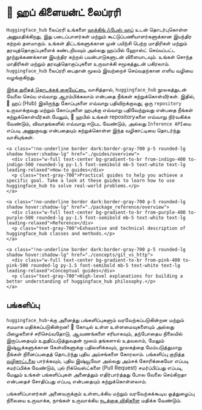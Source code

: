 <!--⚠️ Note that this file is in Markdown but contain specific syntax for our doc-builder (similar to MDX) that may not be
rendered properly in your Markdown viewer.
-->

# 🤗 ஹப் கிளையன்ட் லைப்ரரி

`Huggingface_hub` லைப்ரரி உங்களை [ஹக்கிங் ஃபேஸ் ஹப்](https://hf.co)  உடன் தொடர்புகொள்ள அனுமதிக்கிறது, இது படைப்பாளர்கள் மற்றும் கூட்டுப்பணியாளர்களுக்கான இயந்திர கற்றல் தளமாகும். உங்கள் திட்டங்களுக்கான முன் பயிற்சி பெற்ற மாதிரிகள் மற்றும் தரவுத்தொகுப்புகளைக் கண்டறியவும் அல்லது ஹப்பில் ஹோஸ்ட் செய்யப்பட்ட நூற்றுக்கணக்கான இயந்திர கற்றல் பயன்பாடுகளுடன் விளையாடவும். உங்கள் சொந்த மாதிரிகள் மற்றும் தரவுத்தொகுப்புகளை உருவாக்கி சமூகத்துடன் பகிரலாம். `huggingface_hub` லைப்ரரி பைதான் மூலம் இவற்றைச் செய்வதற்கான எளிய வழியை வழங்குகிறது.


[இந்த துரிதத் தொடக்கக் கையேட்டை](quick-start) வாசித்தால், `huggingface_hub` நூலகத்துடன் வேலை செய்ய எவ்வாறு ஆரம்பிக்கலாம் என்பதை நீங்கள் கற்றுக்கொள்வீர்கள். இதில், 🤗 ஹப் (Hub) இலிருந்து கோப்புகளை எவ்வாறு பதிவிறக்குவது, ஒரு `repository` உருவாக்குவது மற்றும் கோப்புகளை ஹபுக்கு எவ்வாறு பதிவேற்றுவது என்பதை நீங்கள் கற்றுக்கொள்வீர்கள்.மேலும், 🤗 ஹபில் உங்கள் repositoryகளை எவ்வாறு நிர்வகிக்க வேண்டும், விவாதங்களில் எவ்வாறு ஈடுபட வேண்டும், அல்லது `Inference API`யை எப்படி அணுகுவது என்பதையும் கற்றுக்கொள்ள இந்த வழிகாட்டியை தொடர்ந்து வாசியுங்கள்.


<div class="mt-10">
  <div class="w-full flex flex-col space-y-4 md:space-y-0 md:grid md:grid-cols-2 md:gap-y-4 md:gap-x-5">

    <a class="!no-underline border dark:border-gray-700 p-5 rounded-lg shadow hover:shadow-lg" href="./guides/overview">
      <div class="w-full text-center bg-gradient-to-br from-indigo-400 to-indigo-500 rounded-lg py-1.5 font-semibold mb-5 text-white text-lg leading-relaxed">How-to guides</div>
      <p class="text-gray-700">Practical guides to help you achieve a specific goal. Take a look at these guides to learn how to use huggingface_hub to solve real-world problems.</p>
    </a>

    <a class="!no-underline border dark:border-gray-700 p-5 rounded-lg shadow hover:shadow-lg" href="./package_reference/overview">
      <div class="w-full text-center bg-gradient-to-br from-purple-400 to-purple-500 rounded-lg py-1.5 font-semibold mb-5 text-white text-lg leading-relaxed">Reference</div>
      <p class="text-gray-700">Exhaustive and technical description of huggingface_hub classes and methods.</p>
    </a>

    <a class="!no-underline border dark:border-gray-700 p-5 rounded-lg shadow hover:shadow-lg" href="./concepts/git_vs_http">
      <div class="w-full text-center bg-gradient-to-br from-pink-400 to-pink-500 rounded-lg py-1.5 font-semibold mb-5 text-white text-lg leading-relaxed">Conceptual guides</div>
      <p class="text-gray-700">High-level explanations for building a better understanding of huggingface_hub philosophy.</p>
    </a>

  </div>
</div>

## பங்களிப்பு

`huggingface_hub`-க்கு அனைத்து பங்களிப்புகளும் வரவேற்கப்படுகின்றன மற்றும் சமமாக மதிக்கப்படுகின்றன! 🤗 கோடில் உள்ள உள்ளமைவுகளையும் அல்லது பிழைகளைச் சரிசெய்வதோடு, ஆவணங்களை சரியாகவும், தற்போதைய நிலையில் இருப்பதையும் உறுதிப்படுத்துவதன் மூலம் தங்களால் உதவலாம், மேலும் இஷ்யூக்களுக்கான கேள்விகளுக்கு பதிலளிக்கவும், நூலகத்தை மேம்படுத்துமாறு நீங்கள் நினைப்பதைத் தொடர்ந்து புதிய அம்சங்களை கோரலாம். பங்களிப்பு குறித்த [வழிகாட்டலை](https://github.com/huggingface/huggingface_hub/blob/main/CONTRIBUTING.md) பார்க்கவும், புதிய இஷ்யூவோ அல்லது அம்சக் கோரிக்கையோ எப்படி சமர்ப்பிக்க வேண்டும், புல் ரிக்வெஸ்ட்களை (Pull Request) சமர்ப்பிப்பது எப்படி, மேலும் உங்கள் பங்களிப்புகள் அனைத்தும் எதிர்பார்த்தது போல வேலை செய்கிறதா என்பதைச் சோதிப்பது எப்படி என்பதையும் கற்றுக்கொள்ளலாம்.

பங்களிப்பாளர்கள் அனைவருக்கும் உள்ளடக்கிய மற்றும் வரவேற்கக்கூடிய ஒத்துழைப்பு நிலையை உருவாக்க, நாங்கள் உருவாக்கிய [நடத்தை விதிகளை](https://github.com/huggingface/huggingface_hub/blob/main/CODE_OF_CONDUCT.md) மதிக்க வேண்டும்.






